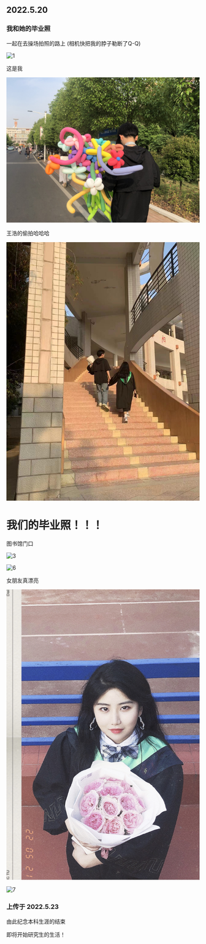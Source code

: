 ## 2022.5.20

### 我和她的毕业照

一起在去操场拍照的路上  (相机快把我的脖子勒断了Q-Q)

![1](assets\img\1.JPG)

这是我

![4](assets\img\4.JPG)

王浩的偷拍哈哈哈

![2](assets\img\2.JPG)



# 我们的毕业照！！！

图书馆门口

![3](assets\img\3.JPG)

![6](assets\img\6.JPG)



女朋友真漂亮

![5](assets\img\5.JPG)

![7](assets\img\7.JPG)

###  上传于 2022.5.23 

由此纪念本科生涯的结束

即将开始研究生的生活！